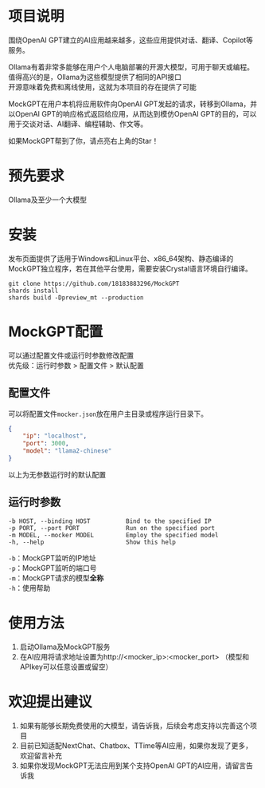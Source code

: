 # 项目说明

围绕OpenAI GPT建立的AI应用越来越多，这些应用提供对话、翻译、Copilot等服务。

Ollama有着非常多能够在用户个人电脑部署的开源大模型，可用于聊天或编程。<br>
值得高兴的是，Ollama为这些模型提供了相同的API接口<br>
开源意味着免费和离线使用，这就为本项目的存在提供了可能

MockGPT在用户本机将应用软件向OpenAI GPT发起的请求，转移到Ollama，并以OpenAI GPT的响应格式返回给应用，从而达到模仿OpenAI GPT的目的，可以用于交谈对话、AI翻译、编程辅助、作文等。

如果MockGPT帮到了你，请点亮右上角的Star！

# 预先要求

Ollama及至少一个大模型

# 安装

发布页面提供了适用于Windows和Linux平台、x86_64架构、静态编译的MockGPT独立程序，若在其他平台使用，需要安装Crystal语言环境自行编译。

``` shell
git clone https://github.com/18183883296/MockGPT
shards install
shards build -Dpreview_mt --production
```

# MockGPT配置

可以通过配置文件或运行时参数修改配置<br>
优先级：运行时参数 > 配置文件 > 默认配置

## 配置文件

可以将配置文件`mocker.json`放在用户主目录或程序运行目录下。

``` json
{
	"ip": "localhost",
	"port": 3000,
	"model": "llama2-chinese"
}
```

以上为无参数运行时的默认配置

## 运行时参数

```
-b HOST, --binding HOST          Bind to the specified IP
-p PORT, --port PORT             Run on the specified port
-m MODEL, --mocker MODEL         Employ the specified model
-h, --help                       Show this help
```

`-b`：MockGPT监听的IP地址<br>
`-p`：MockGPT监听的端口号<br>
`-m`：MockGPT请求的模型**全称**<br>
`-h`：使用帮助

# 使用方法

1. 启动Ollama及MockGPT服务
2. 在AI应用将请求地址设置为http://<mocker_ip>:<mocker_port>
（模型和APIkey可以任意设置或留空）

# 欢迎提出建议

1. 如果有能够长期免费使用的大模型，请告诉我，后续会考虑支持以完善这个项目
2. 目前已知适配NextChat、Chatbox、TTime等AI应用，如果你发现了更多，欢迎留言补充
3. 如果你发现MockGPT无法应用到某个支持OpenAI GPT的AI应用，请留言告诉我
